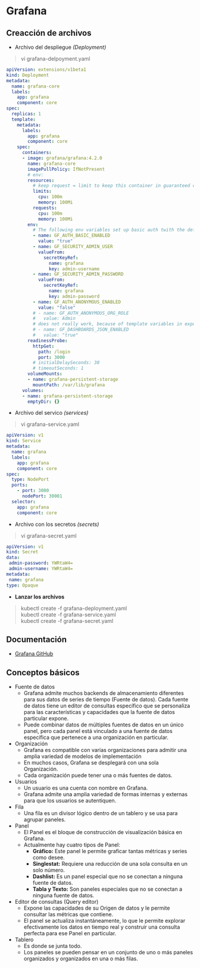 # Grafana

## Creacción de archivos

- Archivo del despliegue *(Deployment)*
> vi grafana-delpoyment.yaml

``` yaml
apiVersion: extensions/v1beta1
kind: Deployment
metadata:
  name: grafana-core
  labels:
    app: grafana
    component: core
spec:
  replicas: 1
  template:
    metadata:
      labels:
        app: grafana
        component: core
    spec:
      containers:
      - image: grafana/grafana:4.2.0
        name: grafana-core
        imagePullPolicy: IfNotPresent
        # env:
        resources:
          # keep request = limit to keep this container in guaranteed class
          limits:
            cpu: 100m
            memory: 100Mi
          requests:
            cpu: 100m
            memory: 100Mi
        env:
          # The following env variables set up basic auth twith the default admin user and admin password.
          - name: GF_AUTH_BASIC_ENABLED
            value: "true"
          - name: GF_SECURITY_ADMIN_USER
            valueFrom:
              secretKeyRef:
                name: grafana
                key: admin-username
          - name: GF_SECURITY_ADMIN_PASSWORD
            valueFrom:
              secretKeyRef:
                name: grafana
                key: admin-password
          - name: GF_AUTH_ANONYMOUS_ENABLED
            value: "false"
          # - name: GF_AUTH_ANONYMOUS_ORG_ROLE
          #   value: Admin
          # does not really work, because of template variables in exported dashboards:
          # - name: GF_DASHBOARDS_JSON_ENABLED
          #   value: "true"
        readinessProbe:
          httpGet:
            path: /login
            port: 3000
          # initialDelaySeconds: 30
          # timeoutSeconds: 1
        volumeMounts:
        - name: grafana-persistent-storage
          mountPath: /var/lib/grafana
      volumes:
      - name: grafana-persistent-storage
        emptyDir: {}
```

- Archivo del servico *(services)*
> vi grafana-service.yaml

```YAML
apiVersion: v1
kind: Service
metadata:
  name: grafana
  labels:
    app: grafana
    component: core
spec:
  type: NodePort
  ports:
    - port: 3000
      nodePort: 30001
  selector:
    app: grafana
    component: core
```

- Archivo con los secretos *(secrets)*
> vi grafana-secret.yaml

 ``` YAML
apiVersion: v1
kind: Secret
data:
  admin-password: YWRtaW4=
  admin-username: YWRtaW4=
metadata:
  name: grafana
type: Opaque
 ```

- **Lanzar los archivos**
> kubectl create -f grafana-deployment.yaml  
> kubectl create -f grafana-service.yaml  
> kubectl create -f grafana-secret.yaml  

## Documentación

- [Grafana GitHub](https://github.com/giantswarm/kubernetes-prometheus/tree/master/manifests/grafana)

## Conceptos básicos

- Fuente de datos
  - Grafana admite muchos backends de almacenamiento diferentes para sus datos de series de tiempo (Fuente de datos). Cada fuente de datos tiene un editor de consultas específico que se personaliza para las características y capacidades que la fuente de datos particular expone.
  - Puede combinar datos de múltiples fuentes de datos en un único panel, pero cada panel está vinculado a una fuente de datos específica que pertenece a una organización en particular.
- Organización
  - Grafana es compatible con varias organizaciones para admitir una amplia variedad de modelos de implementación
  - En muchos casos, Grafana se desplegará con una sola Organización.
  - Cada organización puede tener una o más fuentes de datos.
- Usuarios
  - Un usuario es una cuenta con nombre en Grafana.
  - Grafana admite una amplia variedad de formas internas y externas para que los usuarios se autentiquen.
- Fila
  - Una fila es un divisor lógico dentro de un tablero y se usa para agrupar paneles.
- Panel
  - El Panel es el bloque de construcción de visualización básica en Grafana.
  - Actualmente hay cuatro tipos de Panel:
    - **Gráfico:** Este panel le permite graficar tantas métricas y series como desee.
    - **Singlestat:** Requiere una reducción de una sola consulta en un solo número.
    - **Dashlist:** Es un panel especial que no se conectan a ninguna fuente de datos.
    - **Tabla y Texto:** Son paneles especiales que no se conectan a ninguna fuente de datos.
- Editor de consultas (Query editor)
  - Expone las capacidades de su Origen de datos y le permite consultar las métricas que contiene.
  - El panel se actualiza instantáneamente, lo que le permite explorar efectivamente los datos en tiempo real y construir una consulta perfecta para ese Panel en particular.
- Tablero
  - Es donde se junta todo.
  - Los paneles se pueden pensar en un conjunto de uno o más paneles organizados y organizados en una o más filas.
